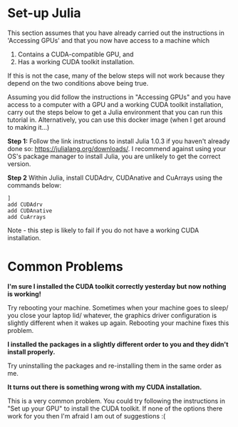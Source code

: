 
# Set-up Julia


This section assumes that you have already carried out the instructions in 'Accessing GPUs' and that you now have access to a machine which


1. Contains a CUDA-compatible GPU, and
2. Has a working CUDA toolkit installation.


If this is not the case, many of the below steps will not work because they depend on the two conditions above being true.


Assuming you did follow the instructions in "Accessing GPUs" and you have access to a computer with a GPU and a working CUDA toolkit installation, carry out the steps below to get a Julia environment that you can run this tutorial in. Alternatively, you can use this docker image (when I get around to making it...)


**Step 1:** Follow the link instructions to install Julia 1.0.3 if you haven't already done so: https://julialang.org/downloads/. I recommend against using your OS's package manager to install Julia, you are unlikely to get the correct version.


**Step 2** Within Julia, install CUDAdrv, CUDAnative and CuArrays using the commands below:


```
]
add CUDAdrv
add CUDAnative
add CuArrays
```


Note - this step is likely to fail if you do not have a working CUDA installation.


# Common Problems


**I'm sure I installed the CUDA toolkit correctly yesterday but now nothing is working!**


Try rebooting your machine. Sometimes when your machine goes to sleep/ you close your laptop lid/ whatever, the graphics driver configuration is slightly different when it wakes up again. Rebooting your machine fixes this problem.


**I installed the packages in a slightly different order to you and they didn't install properly.**


Try uninstalling the packages and re-installing them in the same order as me.


**It turns out there is something wrong with my CUDA installation.**


This is a very common problem. You could try following the instructions in "Set up your GPU" to install the CUDA toolkit. If none of the options there work for you then I'm afraid I am out of suggestions :(

